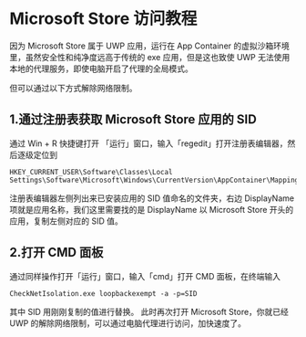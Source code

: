 # Microsoft Store 访问教程

<script setup lang="ts">
import { NImage } from 'naive-ui'
</script>

因为 Microsoft Store 属于 UWP 应用，运行在 App Container 的虚拟沙箱环境里，虽然安全性和纯净度远高于传统的 exe 应用，但是这也致使 UWP 无法使用本地的代理服务，即使电脑开启了代理的全局模式。

但可以通过以下方式解除网络限制。

## 1.通过注册表获取 Microsoft Store 应用的 SID

通过 Win + R 快捷键打开 「运行」窗口，输入「regedit」打开注册表编辑器，然后逐级定位到

```
HKEY_CURRENT_USER\Software\Classes\Local Settings\Software\Microsoft\Windows\CurrentVersion\AppContainer\Mappings
```

注册表编辑器左侧列出来已安装应用的 SID 值命名的文件夹，右边 DisplayName 项就是应用名称，我们这里需要找的是 DisplayName 以 Microsoft Store 开头的应用，复制左侧对应的 SID 值。
<n-image
    src="image/微软商店访问教程/1683575244340.png"
  />

## 2.打开 CMD 面板

通过同样操作打开「运行」窗口，输入「cmd」打开 CMD 面板，在终端输入

```shell
CheckNetIsolation.exe loopbackexempt -a -p=SID
```

其中 SID 用刚刚复制的值进行替换。
<n-image
    src="image/微软商店访问教程/1683575302939.png"
  />
此时再次打开 Microsoft Store，你就已经 UWP 的解除网络限制，可以通过电脑代理进行访问，加快速度了。
